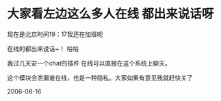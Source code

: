 # 大家看左边这么多人在线 都出来说话呀

现在是北京时间19：17我还在加班呢

在线的都出来说话~！ 哈哈 

我过几天安一个chat的插件 在线可以直接在这个系统上聊天。

这个模块会泄漏谁在线，也是一种隐私。大家如果有意见我就赶快关了

2006-08-16